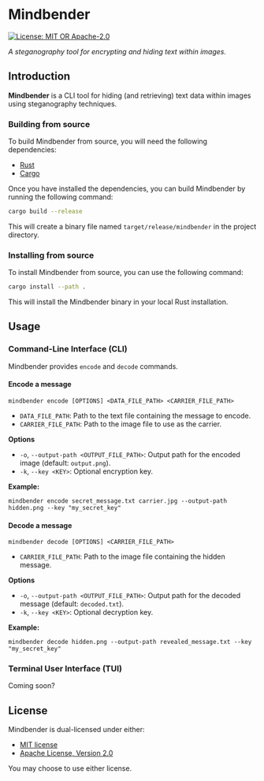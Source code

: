 
# Mindbender

[![License: MIT OR Apache-2.0](https://img.shields.io/badge/license-MIT%2FApache--2.0-blue.svg)](#license)

*A steganography tool for encrypting and hiding text within images.*

## Introduction

**Mindbender** is a CLI tool for hiding (and retrieving) text data within images using steganography techniques.

### Building from source

To build Mindbender from source, you will need the following dependencies:

-   [Rust](https://www.rust-lang.org/tools/install)
-   [Cargo](https://doc.rust-lang.org/cargo/getting-started/installation.html)

Once you have installed the dependencies, you can build Mindbender by running the following command:

```bash
cargo build --release
```

This will create a binary file named `target/release/mindbender` in the project directory.

### Installing from source

To install Mindbender from source, you can use the following command:

```bash
cargo install --path .
```

This will install the Mindbender binary in your local Rust installation.

## Usage

### Command-Line Interface (CLI)

Mindbender provides `encode` and `decode` commands.

#### Encode a message
```
mindbender encode [OPTIONS] <DATA_FILE_PATH> <CARRIER_FILE_PATH>
```
- `DATA_FILE_PATH`: Path to the text file containing the message to encode.
- `CARRIER_FILE_PATH`: Path to the image file to use as the carrier.

**Options**
-   `-o`, `--output-path <OUTPUT_FILE_PATH>`: Output path for the encoded image (default: `output.png`).
-   `-k`, `--key <KEY>`: Optional encryption key.

**Example:**
```
mindbender encode secret_message.txt carrier.jpg --output-path hidden.png --key "my_secret_key"
```

#### Decode a message
```
mindbender decode [OPTIONS] <CARRIER_FILE_PATH>
```
- `CARRIER_FILE_PATH`: Path to the image file containing the hidden message.

**Options**
-   `-o`, `--output-path <OUTPUT_FILE_PATH>`: Output path for the decoded message (default: `decoded.txt`).
-   `-k`, `--key <KEY>`: Optional decryption key.

**Example:**
```
mindbender decode hidden.png --output-path revealed_message.txt --key "my_secret_key"
```

### Terminal User Interface (TUI)

Coming soon?

## License

Mindbender is dual-licensed under either:

-   [MIT license](LICENSE-MIT.md)
-   [Apache License, Version 2.0](LICENSE-APACHE.md)

You may choose to use either license.
